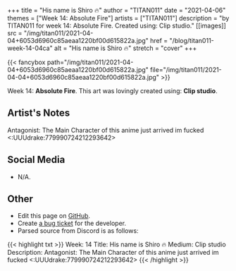 +++
title =       "His name is Shiro 🔥"
author =      "TITAN011"
date =        "2021-04-06"
themes =      ["Week 14: Absolute Fire"]
artists =     ["TITAN011"]
description = "by TITAN011 for week 14: Absolute Fire. Created using: Clip studio."
[[images]]
              src = "/img/titan011/2021-04-04+6053d6960c85aeaa1220bf00d615822a.jpg"
              href = "/blog/titan011-week-14-04ca"
              alt = "His name is Shiro 🔥"
              stretch = "cover"
+++


{{< fancybox path="/img/titan011/2021-04-04+6053d6960c85aeaa1220bf00d615822a.jpg" file="/img/titan011/2021-04-04+6053d6960c85aeaa1220bf00d615822a.jpg" >}}


Week 14: **Absolute Fire**. This art was lovingly created using: **Clip studio**.

## Artist's Notes

Antagonist: The Main Character of this anime just arrived im fucked <:UUUdrake:779990724212293642>

## Social Media

- N/A.

## Other

- Edit this page on [GitHub](https://github.com/teaminkling/web-refresh/edit/main/blog/content/blog/titan011-week-14-04ca.md).
- Create [a bug ticket](https://github.com/teaminkling/web-refresh/issues/new?assignees=&labels=bug&template=problem-report.md&title=) for the developer.
- Parsed source from Discord is as follows:

{{< highlight txt >}}
Week: 14
Title: His name is Shiro 🔥 
Medium: Clip studio
Description: Antagonist: The Main Character of this anime just arrived im fucked <:UUUdrake:779990724212293642>
{{< /highlight >}}